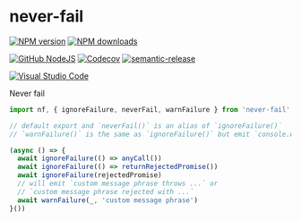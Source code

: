 # never-fail

[![NPM version][npm-image]][npm-url]
[![NPM downloads][downloads-image]][npm-url]

[![GitHub NodeJS][github-nodejs]][github-action-url]
[![Codecov][codecov-image]][codecov-url]
[![semantic-release][semantic-release-image]][semantic-release-url]

[![Visual Studio Code][vscode-image]][vscode-url]

Never fail

```ts
import nf, { ignoreFailure, neverFail, warnFailure } from 'never-fail'

// default export and `neverFail()` is an alias of `ignoreFailure()`
// `warnFailure()` is the same as `ignoreFailure()` but emit `console.warn()` message during failure

(async () => {
  await ignoreFailure(() => anyCall())
  await ignoreFailure(() => returnRejectedPromise())
  await ignoreFailure(rejectedPromise)
  // will emit `custom message phrase throws ...` or
  // `custom message phrase rejected with ...`
  await warnFailure(_, 'custom message phrase')
}())
```

[npm-image]: https://img.shields.io/npm/v/never-fail.svg?style=flat
[npm-url]: https://npmjs.org/package/never-fail
[downloads-image]: https://img.shields.io/npm/dm/never-fail.svg?style=flat
[codecov-image]: https://codecov.io/gh/unional/never-fail/branch/master/graph/badge.svg
[codecov-url]: https://codecov.io/gh/unional/never-fail
[semantic-release-image]:https://img.shields.io/badge/%20%20%F0%9F%93%A6%F0%9F%9A%80-semantic--release-e10079.svg
[semantic-release-url]:https://github.com/semantic-release/semantic-release
[github-nodejs]: https://github.com/unional/never-fail/actions/workflows/release.yml/badge.svg
[github-action-url]: https://github.com/unional/never-fail/actions/workflows/release.yml
[vscode-image]: https://img.shields.io/badge/vscode-ready-green.svg
[vscode-url]: https://code.visualstudio.com/
